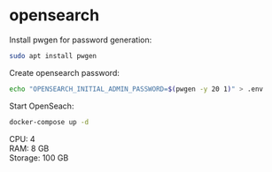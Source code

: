 # opensearch

Install pwgen for password generation:
```bash
sudo apt install pwgen
```

Create opensearch password:
```bash
echo "OPENSEARCH_INITIAL_ADMIN_PASSWORD=$(pwgen -y 20 1)" > .env
```

Start OpenSeach:
```bash
docker-compose up -d
```

CPU: 4 \
RAM: 8 GB \
Storage: 100 GB
